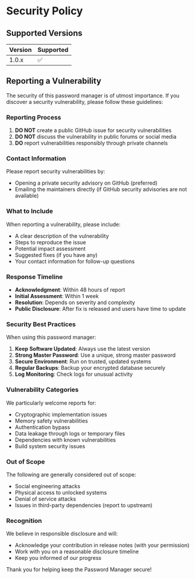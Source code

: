 # Security Policy

## Supported Versions

| Version | Supported          |
| ------- | ------------------ |
| 1.0.x   | :white_check_mark: |

## Reporting a Vulnerability

The security of this password manager is of utmost importance. If you discover a security vulnerability, please follow these guidelines:

### Reporting Process

1. **DO NOT** create a public GitHub issue for security vulnerabilities
2. **DO NOT** discuss the vulnerability in public forums or social media
3. **DO** report vulnerabilities responsibly through private channels

### Contact Information

Please report security vulnerabilities by:
- Opening a private security advisory on GitHub (preferred)
- Emailing the maintainers directly (if GitHub security advisories are not available)

### What to Include

When reporting a vulnerability, please include:
- A clear description of the vulnerability
- Steps to reproduce the issue
- Potential impact assessment
- Suggested fixes (if you have any)
- Your contact information for follow-up questions

### Response Timeline

- **Acknowledgment**: Within 48 hours of report
- **Initial Assessment**: Within 1 week
- **Resolution**: Depends on severity and complexity
- **Public Disclosure**: After fix is released and users have time to update

### Security Best Practices

When using this password manager:

1. **Keep Software Updated**: Always use the latest version
2. **Strong Master Password**: Use a unique, strong master password
3. **Secure Environment**: Run on trusted, updated systems
4. **Regular Backups**: Backup your encrypted database securely
5. **Log Monitoring**: Check logs for unusual activity

### Vulnerability Categories

We particularly welcome reports for:
- Cryptographic implementation issues
- Memory safety vulnerabilities
- Authentication bypass
- Data leakage through logs or temporary files
- Dependencies with known vulnerabilities
- Build system security issues

### Out of Scope

The following are generally considered out of scope:
- Social engineering attacks
- Physical access to unlocked systems
- Denial of service attacks
- Issues in third-party dependencies (report to upstream)

### Recognition

We believe in responsible disclosure and will:
- Acknowledge your contribution in release notes (with your permission)
- Work with you on a reasonable disclosure timeline
- Keep you informed of our progress

Thank you for helping keep the Password Manager secure!
